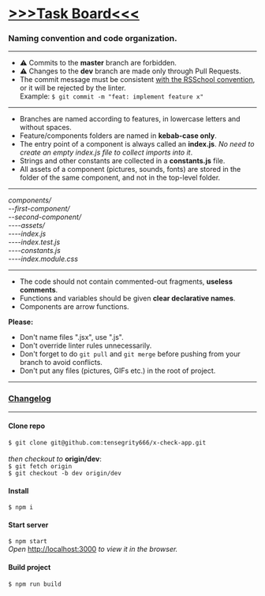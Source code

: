 # [>>>Task Board<<<](https://github.com/tensegrity666/x-check-app/projects/1)

### Naming convention and code organization.
---
* ⚠️ Commits to the __master__ branch are forbidden.
* ⚠️ Changes to the __dev__ branch are made only through Pull Requests.
* The commit message must be consistent [with the RSSchool convention](https://docs.rs.school/#/git-convention), or it will be rejected by the linter.<br>
Example: `$ git commit -m "feat: implement feature x"`
---
* Branches are named according to features, in lowercase letters and without spaces.
* Feature/components folders are named in __kebab-case only__.<br>
* The entry point of a component is always called an __index.js__.
_No need to create an empty index.js file to collect imports into it_.
* Strings and other constants are collected in a __constants.js__ file.
* All assets of a component (pictures, sounds, fonts) are stored in the folder of the same component, and not in the top-level folder.
- - -
_components/<br>
 --first-component/<br>
 --second-component/<br>
 ----assets/<br>
 ----index.js<br>
 ----index.test.js<br>
 ----constants.js<br>
 ----index.module.css_
 - - -
* The code should not contain commented-out fragments, __useless comments__.
* Functions and variables should be given __clear declarative names__.
* Сomponents are arrow functions.

__Please:__
* Don't name files ".jsx", use ".js".
* Don't override linter rules unnecessarily.
* Don't forget to do `git pull` and `git merge` before pushing from your branch to avoid conflicts.
* Don't put any files (pictures, GIFs etc.) in the root of project.
---
### [Changelog](https://github.com/tensegrity666/x-check-app/blob/dev/CHANGELOG.md)
---

#### Clone repo
`$ git clone git@github.com:tensegrity666/x-check-app.git`<br>
<br>
_then checkout to_ __origin/dev__:<br>
`$ git fetch origin`<br>
`$ git checkout -b dev origin/dev`

#### Install
`$ npm i`

#### Start server
`$ npm start`<br>
_Open_ [http://localhost:3000](http://localhost:3000) _to view it in the browser._

#### Build project
`$ npm run build`

